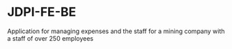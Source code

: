 # JDPI-FE-BE
Application for managing expenses and the staff for a mining company with a staff of over 250 employees
